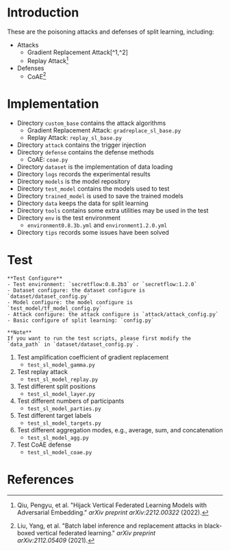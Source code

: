 # Introduction
These are the poisoning attacks and defenses of split learning, including:
- Attacks
	- Gradient Replacement Attack[^1,^2]
	- Replay Attack[^3]
 - Defenses
	 - CoAE[^2]
# Implementation
- Directory `custom_base` contains the attack algorithms
	- Gradient Replacement Attack: `gradreplace_sl_base.py`
	- Replay Attack: `replay_sl_base.py`
- Directory `attack` contains the trigger injection
- Directory `defense` contains the defense methods
	- CoAE: `coae.py`
- Directory `dataset` is the implementation of data loading
- Directory `logs` records the experimental results
- Directory `models` is the model repository
- Directory `test_model` contains the models used to test
- Directory `trained_model` is used to save the trained models
- Directory `data` keeps the data for split learning
- Directory `tools` contains some extra utilities may be used in the test
- Directory `env` is the test environment
	- `environment0.8.3b.yml` and `environment1.2.0.yml`
- Directory `tips` records some issues have been solved
# Test
```
**Test Configure**
- Test environment: `secretflow:0.8.2b3` or `secretflow:1.2.0`
- Dataset configure: the dataset configure is `dataset/dataset_config.py`
- Model configure: the model configure is `test_model/tf_model_config.py`
- Attack configure: the attack configure is `attack/attack_config.py`
- Basic configure of split learning: `config.py`

**Note**
If you want to run the test scripts, please first modify the `data_path` in `dataset/dataset_config.py`.
```


1. Test amplification coefficient of gradient replacement
	- `test_sl_model_gamma.py`
2. Test replay attack
	- `test_sl_model_replay.py`
3. Test different split positions
	- `test_sl_model_layer.py`
4. Test different numbers of participants
	- `test_sl_model_parties.py`
5. Test different target labels
	- `test_sl_model_targets.py`
6. Test different aggregation modes, e.g., average, sum, and concatenation
	- `test_sl_model_agg.py`
7. Test CoAE defense
	- `test_sl_model_coae.py`

# References
>[^1]: Liu, Yang, Zhihao Yi, and Tianjian Chen. "Backdoor attacks and defenses in feature-partitioned collaborative learning." _arXiv preprint arXiv:2007.03608_ (2020).
> [^2]:Liu, Yang, et al. "Batch label inference and replacement attacks in black-boxed vertical federated learning." _arXiv preprint arXiv:2112.05409_ (2021).
> [^3]:Qiu, Pengyu, et al. "Hijack Vertical Federated Learning Models with Adversarial Embedding." _arXiv preprint arXiv:2212.00322_ (2022).